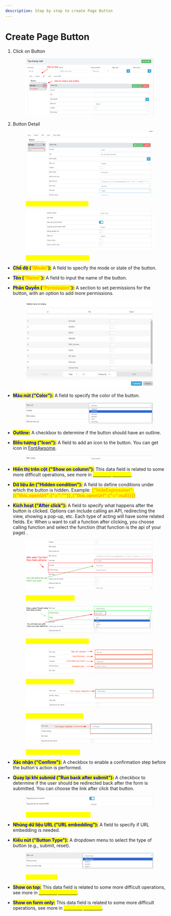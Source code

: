 ```yaml
---
description: Step by step to create Page Button
---
```


# Create Page Button

1.  Click on Button

    <figure><img src="../.gitbook/assets/image (11).png" alt=""><figcaption></figcaption></figure>
2.  Button Detail

    <figure><img src="../.gitbook/assets/image (8) (1) (1).png" alt=""><figcaption><p><mark style="color:yellow;"><strong>Button UI fields information 1</strong></mark></p></figcaption></figure>

    <figure><img src="../.gitbook/assets/image (11) (1) (1).png" alt=""><figcaption><p><mark style="color:yellow;"><strong>Button UI fields information 2</strong></mark></p></figcaption></figure>

* <mark style="color:blue;">**Chế độ (**</mark><mark style="color:orange;">**"Mode"**</mark><mark style="color:blue;">**):**</mark> A field to specify the mode or state of the button.
* <mark style="color:blue;">**Tên (**</mark><mark style="color:orange;">**"Name"**</mark><mark style="color:blue;">**):**</mark> A field to input the name of the button.
*   <mark style="color:blue;">**Phân Quyền (**</mark><mark style="color:orange;">**"Permission"**</mark><mark style="color:blue;">**):**</mark> A section to set permissions for the button, with an option to add more permissions.

    <figure><img src="../.gitbook/assets/image (12) (1).png" alt=""><figcaption></figcaption></figure>
*   <mark style="color:blue;">**Màu nút ("Color"):**</mark> A field to specify the color of the button.

    <figure><img src="../.gitbook/assets/image (13) (1).png" alt=""><figcaption></figcaption></figure>
* <mark style="color:blue;">**Outline:**</mark> A checkbox to determine if the button should have an outline.
*   <mark style="color:blue;">**BIểu tượng ("Icon"):**</mark> A field to add an icon to the button. You can get icon in [FontAwsome](https://fontawesome.com/).

    <figure><img src="../.gitbook/assets/image (14) (1).png" alt=""><figcaption></figcaption></figure>
* <mark style="color:blue;">**Hiển thị trên cột ("Show on column"):**</mark> This data field is related to some more difficult operations, see more in [<mark style="color:yellow;">Button Operations</mark>](others.md).
* <mark style="color:blue;">**Dữ liệu ẩn ("Hidden condition"):**</mark> A field to define conditions under which the button is hidden. Example: <mark style="color:orange;">**{"hideExpression":\[{"this.openUrl":{"=":""\}},{"this.openUrl":{"=":null\}}]}**</mark>
*   <mark style="color:blue;">**Kích hoạt ("After click"):**</mark> A field to specify what happens after the button is clicked. Options can include calling an API, redirecting the view, showing a pop-up, etc. Each type of acting will have some related fields. Ex: When u want to call a function after clicking, you choose calling function and select the function (that function is the api of your page) .

    <figure><img src="../.gitbook/assets/image (1) (1).png" alt=""><figcaption><p><mark style="color:yellow;"><strong>After select "Gọi hàm"</strong></mark></p></figcaption></figure>

    <figure><img src="../.gitbook/assets/image (2) (1).png" alt=""><figcaption><p><mark style="color:yellow;"><strong>After select "Chuyển hướng"</strong></mark></p></figcaption></figure>

    <figure><img src="../.gitbook/assets/image (10) (1).png" alt=""><figcaption><p><mark style="color:yellow;"><strong>After select "Báo cáo"</strong></mark></p></figcaption></figure>

    <figure><img src="../.gitbook/assets/image (11) (1).png" alt=""><figcaption><p><mark style="color:yellow;"><strong>After select "Form Popup"</strong></mark></p></figcaption></figure>

    <figure><img src="../.gitbook/assets/image (14).png" alt=""><figcaption><p><mark style="color:yellow;"><strong>After select "List Popup"</strong></mark></p></figcaption></figure>
* <mark style="color:blue;">**Xác nhận ("Confirm"):**</mark> A checkbox to enable a confirmation step before the button's action is performed.
*   <mark style="color:blue;">**Quay lại khi submid ("Run back after submit"):**</mark> A checkbox to determine if the user should be redirected back after the form is submitted. You can choose the link after click that button.

    <figure><img src="../.gitbook/assets/image (21) (1).png" alt=""><figcaption><p><mark style="color:yellow;"><strong>Enabled "Quay lại khi submit"</strong></mark></p></figcaption></figure>
* <mark style="color:blue;">**Nhúng dữ liệu URL ("URL embedding"):**</mark> A field to specify if URL embedding is needed.
*   <mark style="color:blue;">**Kiểu nút ("Button Type"):**</mark> A dropdown menu to select the type of button (e.g., submit, reset).

    <figure><img src="../.gitbook/assets/image (3) (1).png" alt=""><figcaption><p><mark style="color:yellow;"><strong>List "Kiểu nút"</strong></mark></p></figcaption></figure>
* <mark style="color:blue;">**Show on top:**</mark> This data field is related to some more difficult operations, see more in  [<mark style="color:yellow;">Button Operations</mark>](others.md).
* <mark style="color:blue;">**Show on form only:**</mark> This data field is related to some more difficult operations, see more in  [<mark style="color:yellow;">Button Operations</mark>](others.md).
